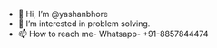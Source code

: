 - 👋 Hi, I’m @yashanbhore
- 👀 I’m interested in problem solving.
- 📫 How to reach me- Whatsapp- +91-8857844474

<!---
yashanbhore/yashanbhore is a ✨ special ✨ repository because its `README.md` (this file) appears on your GitHub profile.
You can click the Preview link to take a look at your changes.
--->

